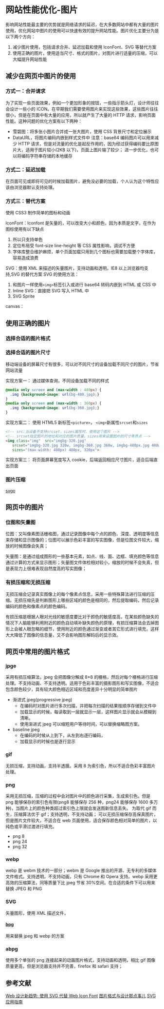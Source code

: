 # 网站性能优化-图片

影响网站性能最主要的优势就是网络请求的延迟，在大多数网站中都有大量的图片使用，优化网站中图片的使用可以快速有效的提升网站性能。图片优化主要分为是以下两个方向：

1. 减少图片使用，包括请求合并、延迟加载和使用 IconFont、SVG 等替代方案
2. 使用正确的图片，使用适当尺寸、格式的图片，对图片进行适量的压缩，可以大幅提升网站性能

## 减少在网页中图片的使用

### 方式一：合并请求

为了实现一些页面效果，例如一个更加形象的按钮，一些指示箭头灯，设计师往往会设计一些小的 ICON。在早期我们需要使用图片来实现这些效果，这些图片往往很小，但是在页面中有大量的应用，所以就产生了大量的 HTTP 请求，影响页面性能。这种问题的优化方案有以下两种：

- 雪碧图：将多张小图片合并成一张大图片，使用 CSS 背景尺寸和定位展示
- DataURL，将图片编码内嵌到样式文件中
  注意：base64 编码图片可以用来减少 HTTP 请求，但是对流量的优化是起反作用的，因为经过获得编码要比原图片大，适用于图片较小(2KB 以下)，页面上图片输了较少；
  进一步优化，也可以将编码字符串存储的本地缓存

### 方式二：延迟加载

在页面可见或即将可见的时候加载图片，避免没必要的加载，个人认为这个特性应该由浏览器默认支持处理。

### 方式三：替代方案

使用 CSS3 制作简单的图标和动画

IconFont：Iconfont 是矢量的，可以改变大小和颜色，因为本质是文字，在作为图标使用有以下缺点

1. 所以只支持单色
2. 定位布局受 font-size line-height 等 CSS 属性影响，调试不方便
3. 字体库整合维护麻烦，单个页面加载只用到几个图标也需要加载整个字体库，容易造成浪费

SVG：使用 XML 来描述的矢量图片，支持动画和透明，IE8 以上浏览器均支持,SVG 的替代方案
SVG 的使用方法：

1. 和图片一样使用`<img>`标签引入或进行 base64 转码内嵌到 HTML 或 CSS 中
2. Inline SVG：直接把 SVG 写入 HTML 中
3. SVG Sprite

canvas：

## 使用正确的图片

### 选择合适的图片格式

### 选择合适的图片尺寸

移动端设备的屏幕尺寸有很多，可以对不同尺寸的设备加载不同尺寸的图片，节省网站流量

实现方案一： 通过媒体查询，不同设备加载不同的样式

```CSS
@media only screen and (max-width : 480px) {
  .img {background-image: url(bg-480.jpg);}
}
@media only screen and (max-width : 360px) {
  .img {background-image: url(bg-360.jpg);}
}
```

实现方案二： 使用 HTML5 新标签`<picture>`， `<img>`新属性`srcset`和`sizes`

```HTML
<!-- src:当设备不支持srcset，sizes属性时，使用这个图片 -->
<!-- srcset指定图片的地址和对应的图片质量。sizes用来设置图片的尺寸零界点 -->
<img class="img"  src="imgbg-320.jpg"
   srcset="imgbg-320.jpg 320w, imgbg-360.jpg 360w, imgbg-480px.jpg 480w"
   sizes="(max-width: 480px) 480px, 320px">
```

实现方案三： 将页面屏幕宽度写入 cookie，后端返回相应尺寸图片，适合后端直出页面

### 图片压缩

[svgo](https://github.com/svg/svgo)

## 网页中的图片

### 位图和矢量图

位图：又叫像素图活栅格图，通过记录图像中每个点的颜色、深度、透明度等信息来存储和显示图像的；位图可以展示色彩丰富的写实图像，但是位图文件较大，缩放的时候图像会失真；

矢量图：是通过组成图形的一些基本元素，如点、线、面、边框、填充颜色等信息通过计算的方式来显示图形；矢量图文件体检相对较小，缩放的时候不会失真，但是表现力上很难表现自然度高的写实图像；

### 有损压缩和无损压缩

无损压缩会记录真实图像上的每个像素点信息，采用一些特殊算法进行压缩的压缩。无损压缩先是判断图形上哪些区域的颜色是相同的，然后提取编码，然后记录编码的颜色和像素点的颜色编码。

有损压缩是根据人眼对光线的敏感度要比对于颜色的敏感度高，在某些颜色缺失的情况下人脑能够利用附近的颜色自动填补缺失颜色的原理，有损压缩算法会去掉图形上会被人眼忽略的细节，使用附近的颜色通过渐变或者其它形式进行填充，这样大大降低了图像的信息量，又不会影响图形解码后的显示效。

## 网页中常用的图片格式

### jpge

采用有损压缩算法，jpeg 会把图像分解成 8\*8 的栅格，然后对每个栅格进行压缩处理。不支持动画、不支持透明。适用于色彩丰富的摄影图形和写实图像，不适合包含颜色较少，具有较大颜色相近区域和亮度差异十分明显的简单图片

- 渐进式 jpeg(progressive jpeg)
  - 在编码时对图片进行多次扫描，并把每次扫描的结果按顺序存储到文件中
  - 加载显示的时候，每读取到一层就显示一层，这样图片显示就会从模糊到清晰。
  - 使用渐进式 jpeg 可以缩短用户等待时间，可以替换缩略图方案。
- baseline jpeg
  - 在编码的时候从上到下，从左到右逐行编码，
  - 加载显示的时候也是逐行显示

### gif

无损压缩，支持动画，支持半透膜。采用 8 为索引色，所以不适合色彩丰富图片处理。

### png

采用无损压缩，压缩的过程中会对图片中的颜色进行采集，生成索引色。但是 png 能够保存的索引色有限(png8 能够保存 256 种，png24 能够保存 1600 多万种)，当图片上的颜色种类超过索引色上限就会发送图新信息丢失。
为取代 gif 而生，压缩算法优于 gif；支持透明，不支持动画；
可以无损压缩保存高保真图片，但是图片文件较大，不适合在 web 页面使用，适合保存颜色相对简单的图片，以纯色或平滑过渡进行填充。

- png 8
- png 24
- png 32

### webp

webp 是 webm 技术的一部分；webm 是 Google 推出的开源、无专利的多媒体文件格式。支持透明，不支持动画，只有 Chrome 和 Opera 支持。webp 采用更高效的压缩算法，同等质量下比 jpeg 节省 30%空间。在合适的条件下可以用来替换 JPEG 和 PNG

### SVG

矢量图形，使用 XML 描述文件，

#### [bpg](http://bellard.org/bpg/)

用来替换 jpeg 和 webp 的方案

### abpg

使用多个单张的 png 连接起来的动画图片格式，支持动画和透明，相比 gif 图像质量更高，但是浏览器支持并不完善，firefox 和 safari 支持；

## 参考文献

[Web 设计新趋势: 使用 SVG 代替 Web Icon Font](https://io-meter.com/2014/07/20/replace-icon-fonts-with-svg/)
[图片格式与设计那点事儿](http://ued.taobao.org/blog/2010/12/jpg_png/)
[SVG 应用指南](https://svgontheweb.com/zh/)
